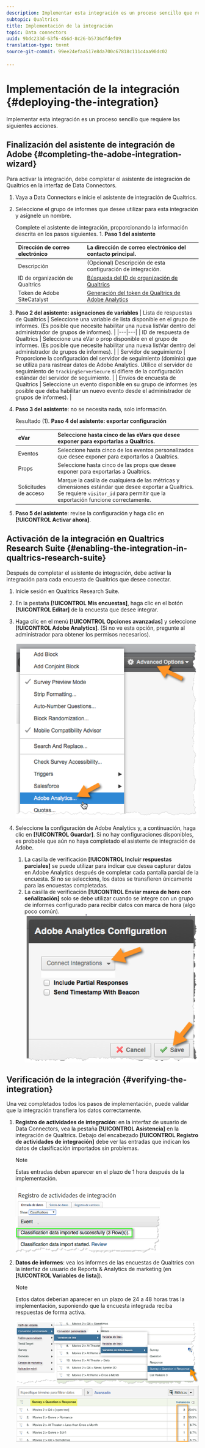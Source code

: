 ```yaml
---
description: Implementar esta integración es un proceso sencillo que requiere las siguientes acciones.
subtopic: Qualtrics
title: Implementación de la integración
topic: Data connectors
uuid: 9bdc233d-63f6-456d-8c26-b5736dfdef09
translation-type: tm+mt
source-git-commit: 99ee24efaa517e8da700c67818c111c4aa90dc02

---
```



# Implementación de la integración {#deploying-the-integration}

Implementar esta integración es un proceso sencillo que requiere las siguientes acciones.

## Finalización del asistente de integración de Adobe {#completing-the-adobe-integration-wizard}

Para activar la integración, debe completar el asistente de integración de Qualtrics en la interfaz de Data Connectors.

1. Vaya a Data Connectors e inicie el asistente de integración de Qualtrics.
1. Seleccione el grupo de informes que desee utilizar para esta integración y asígnele un nombre.

   Complete el asistente de integración, proporcionando la información descrita en los pasos siguientes. 1. **Paso 1 del asistente**

   | Dirección de correo electrónico | La dirección de correo electrónico del contacto principal. |
   |---|---|
   | Descripción | (Opcional) Descripción de esta configuración de integración. |
   | ID de organización de Qualtrics | [Búsqueda del ID de organización de Qualtrics](../qualtrics-overview/qualtrics-org-id.md) |
   | Token de Adobe SiteCatalyst | [Generación del token de Qualtrics de Adobe Analytics](../qualtrics-overview/qualtrics-token.md) |

1. **Paso 2 del asistente: asignaciones de variables**
|  Lista de respuestas de Qualtrics | Seleccione una variable de lista disponible en el grupo de informes. (Es posible que necesite habilitar una nueva listVar dentro del administrador de grupos de informes).  |
|---|---|
|  ID de respuesta de Qualtrics | Seleccione una eVar o prop disponible en el grupo de informes. (Es posible que necesite habilitar una nueva listVar dentro del administrador de grupos de informes).  |
|  Servidor de seguimiento | Proporcione la configuración del servidor de seguimiento (dominio) que se utiliza para rastrear datos de Adobe Analytics. Utilice el servidor de seguimiento de `trackingServerSecure` si difiere de la configuración estándar del servidor de seguimiento.  |
|  Envíos de encuesta de Qualtrics | Seleccione un evento disponible en su grupo de informes (es posible que deba habilitar un nuevo evento desde el administrador de grupos de informes).  |

1. **Paso 3 del asistente**: no se necesita nada, solo información.

   Resultado (1). **Paso 4 del asistente: exportar configuración**

   | eVar | Seleccione hasta cinco de las eVars que desee exponer para exportarlas a Qualtrics. |
   |---|---|
   | Eventos | Seleccione hasta cinco de los eventos personalizados que desee exponer para exportarlos a Qualtrics. |
   | Props | Seleccione hasta cinco de las props que desee exponer para exportarlas a Qualtrics. |
   | Solicitudes de acceso | Marque la casilla de cualquiera de las métricas y dimensiones estándar que desee exportar a Qualtrics. Se requiere `visitor_id` para permitir que la exportación funcione correctamente. |

1. **Paso 5 del asistente**: revise la configuración y haga clic en **[!UICONTROL Activar ahora]**.

## Activación de la integración en Qualtrics Research Suite {#enabling-the-integration-in-qualtrics-research-suite}

Después de completar el asistente de integración, debe activar la integración para cada encuesta de Qualtrics que desee conectar.

1. Inicie sesión en Qualtrics Research Suite.
1. En la pestaña **[!UICONTROL Mis encuestas]**, haga clic en el botón **[!UICONTROL Editar]** de la encuesta que desee integrar.
1. Haga clic en el menú **[!UICONTROL Opciones avanzadas]** y seleccione **[!UICONTROL Adobe Analytics]**. (Si no ve esta opción, pregunte al administrador para obtener los permisos necesarios).

   ![](assets/advanced_options.png)

1. Seleccione la configuración de Adobe Analytics y, a continuación, haga clic en **[!UICONTROL Guardar]**. Si no hay configuraciones disponibles, es probable que aún no haya completado el asistente de integración de Adobe.
   1. La casilla de verificación **[!UICONTROL Incluir respuestas parciales]** se puede utilizar para indicar que desea capturar datos en Adobe Analytics después de completar cada pantalla parcial de la encuesta. Si no se selecciona, los datos se transfieren únicamente para las encuestas completadas.
   1. La casilla de verificación **[!UICONTROL Enviar marca de hora con señalización]** solo se debe utilizar cuando se integre con un grupo de informes configurado para recibir datos con marca de hora (algo poco común).
   ![](assets/integration_config.png)

## Verificación de la integración {#verifying-the-integration}

Una vez completados todos los pasos de implementación, puede validar que la integración transfiera los datos correctamente.

1. **Registro de actividades de integración**: en la interfaz de usuario de Data Connectors, vea la pestaña **[!UICONTROL Asistencia]** en la integración de Qualtrics. Debajo del encabezado **[!UICONTROL Registro de actividades de integración]** debe ver las entradas que indican los datos de clasificación importados sin problemas.

   >[!NOTE]
   >
   >Estas entradas deben aparecer en el plazo de 1 hora después de la implementación.

   ![](assets/verify-1.png)

1. **Datos de informes**: vea los informes de las encuestas de Qualtrics con la interfaz de usuario de Reports &amp; Analytics de marketing (en **[!UICONTROL Variables de lista]**).

   >[!NOTE]
   >
   >Estos datos deberían aparecer en un plazo de 24 a 48 horas tras la implementación, suponiendo que la encuesta integrada reciba respuestas de forma activa.

   ![](assets/verify-2.png) ![](assets/verify-3.png)


